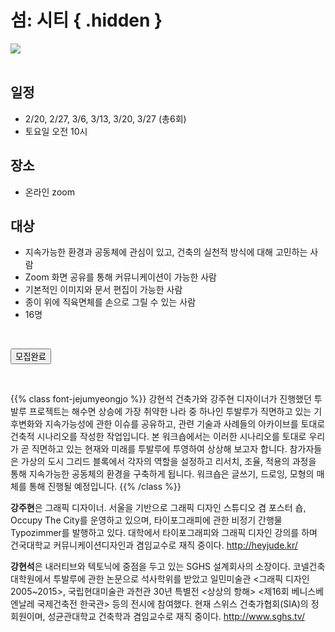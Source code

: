 # 섬: 시티 { .hidden }

<div class="lg:flex">
<div class="lg:flex-1 lg:py-8">
<img class="lg:w-5/6 m-auto" src="https://trello-attachments.s3.amazonaws.com/5f6028c3ba6b6d6bc989c503/5fe1cc742af4db1811b17a1d/eff5ad03cd27cd6f8277f111e4cc9058/0makes0_sum_city-02.jpg">
</div>
<div class="lg:flex-1 lg:px-8 lg:py-10">
<br/>

## **일정**
 - 2/20, 2/27, 3/6, 3/13, 3/20, 3/27 (총6회)
 - 토요일 오전 10시

## **장소**
 - 온라인 zoom

## **대상**
 - 지속가능한 환경과 공동체에 관심이 있고, 건축의 실천적 방식에 대해 고민하는 사람
 - Zoom 화면 공유를 통해 커뮤니케이션이 가능한 사람
 - 기본적인 이미지와 문서 편집이 가능한 사람
 - 종이 위에 직육면체를 손으로 그릴 수 있는 사람
 - 16명

<br/>
<!-- <a href="https://i.0makes0.com/sumcity" target="_blank"> -->
<!-- <button class="bg-black text-white border border-black rounded p-1 over:bg-gray-10 over:text-black">신청하기</button> -->
<!-- </a> -->

<button class="bg-black text-white border border-black rounded p-1 over:bg-gray-10 over:text-black">모집완료</button>

</div>
</div>
<br/>

{{% class font-jejumyeongjo %}}
강현석 건축가와 강주현 디자이너가 진행했던 투발루 프로젝트는 해수면 상승에 가장 취약한 나라 중 하나인 투발루가 직면하고 있는 기후변화와 지속가능성에 관한 이슈를 공유하고, 관련 기술과 사례들의 아카이브를 토대로 건축적 시나리오를 작성한 작업입니다. 본 워크숍에서는 이러한 시나리오를 토대로 우리가 곧 직면하고 있는 현재와 미래를 투발루에 투영하여 상상해 보고자 합니다. 참가자들은 가상의 도시 그리드 블록에서 각자의 역할을 설정하고 리서치, 조율, 적용의 과정을 통해 지속가능한 공동체의 환경을 구축하게 됩니다. 워크숍은 글쓰기, 드로잉, 모형의 매체를 통해 진행될 예정입니다.
{{% /class %}}

**강주현**은 그래픽 디자이너. 서울을 기반으로 그래픽 디자인 스튜디오 겸 포스터 숍, Occupy The City를 운영하고 있으며, 타이포그래피에 관한 비정기 간행물 Typozimmer를 발행하고 있다. 대학에서 타이포그래피와 그래픽 디자인 강의를 하며 건국대학교 커뮤니케이션디자인과 겸임교수로 재직 중이다. http://heyjude.kr/


**강현석**은 내러티브와 텍토닉에 중점을 두고 있는 SGHS 설계회사의 소장이다. 코넬건축대학원에서 투발루에 관한 논문으로 석사학위를 받았고 일민미술관 <그래픽 디자인 2005~2015>, 국립현대미술관 과천관 30년 특별전 <상상의 항해> <제16회 베니스베엔날레 국제건축전 한국관> 등의 전시에 참여했다. 현재 스위스 건축가협회(SIA)의 정회원이며, 성균관대학교 건축학과 겸임교수로 재직 중이다. http://www.sghs.tv/

